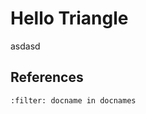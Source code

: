 # Hello Triangle

asdasd

## References
```{bibliography}  ../../references.bib
:filter: docname in docnames
```
